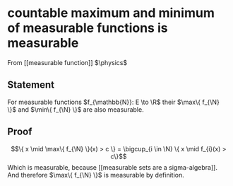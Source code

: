 # countable maximum and minimum of measurable functions is measurable
From [[measurable function]]
$\physics$
## Statement
For measurable functions $f_{\mathbb{N}}: E \to \R$ their $\max\{ f_{\N} \}$ and $\min\{ f_{\N} \}$ are also measurable.

## Proof
$$\{ x \mid \max\{ f_{\N} \}(x) > c \} = \bigcup_{i \in \N} \{ x \mid f_{i}(x) > c\}$$
Which is measurable, because [[measurable sets are a sigma-algebra]]. And therefore $\max\{ f_{\N} \}$ is measurable by definition.